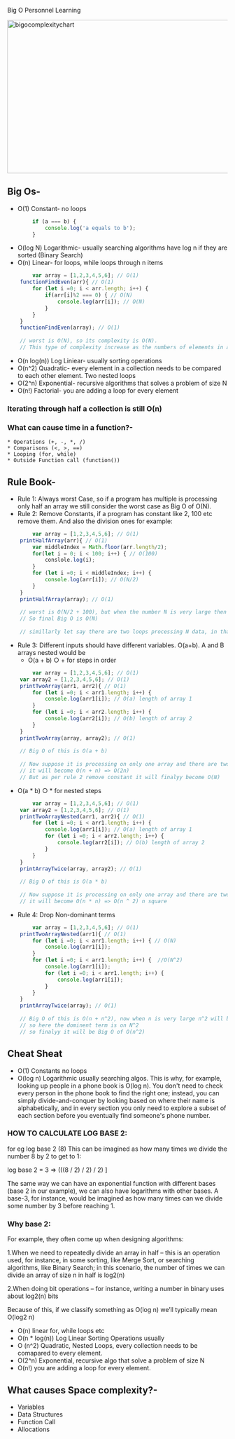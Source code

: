 
Big O Personnel Learning

<img width="600" height="350" alt="bigocomplexitychart" src="https://user-images.githubusercontent.com/27411868/114745216-163c2000-9d6c-11eb-884a-1c1e9071ef03.PNG">

## Big Os-
* O(1) Constant- no loops

```javascript
        if (a === b) {
        	console.log('a equals to b');
        }
```

* O(log N) Logarithmic- usually searching algorithms have log n if they are sorted (Binary Search)
* O(n) Linear- for loops, while loops through n items
 
```javascript
        var array = [1,2,3,4,5,6]; // O(1)
	functionFindEven(arr){ // O(1)
		for (let i =0; i < arr.length; i++) {
			if(arr[i]%2 === 0) { // O(N)
				console.log(arr[i]); // O(N)
			}
		}
	}
	functionFindEven(array); // O(1)
	
	// worst is O(N), so its complexity is O(N). 
	// This type of complexity increase as the numbers of elements in array increases, so it is LINEAR TIME.
```
* O(n log(n)) Log Liniear- usually sorting operations
* O(n^2) Quadratic- every element in a collection needs to be compared to each other element. Two nested loops
* O(2^n) Exponential- recursive algorithms that solves a problem of size N
* O(n!) Factorial- you are adding a loop for every element

### Iterating through half a collection is still O(n)

### What can cause time in a function?-
    * Operations (+, -, *, /)
    * Comparisons (<, >, ==)
    * Looping (for, while)
    * Outside Function call (function())

## Rule Book-
* Rule 1: Always worst Case, so if a program has multiple is processing only half an array we still consider the worst case as Big O of O(N).
* Rule 2: Remove Constants, if a program has constant like 2, 100 etc remove them. And also the division ones for example:

```javascript
        var array = [1,2,3,4,5,6]; // O(1)
	printHalfArray(arr){ // O(1)
		var middleIndex = Math.floor(arr.length/2);
		for(let i = 0; i < 100; i++) { // O(100)
			conslole.log(i);
		}
		for (let i =0; i < middleIndex; i++) {
			console.log(arr[i]); // O(N/2)
		}
	}
	printHalfArray(array); // O(1)
	
	// worst is O(N/2 + 100), but when the number N is very large then dividing by 2 and adding 100, doenst matter and in Big O we consider only large numbers of value N. 
	// So final Big O is O(N)
	
	// simillarly let say there are two loops processing N data, in that case Big O should be (2n) but with the Rule 2 this become Big O of O(n)
```
* Rule 3: Different inputs should have different variables. O(a+b). A and B arrays nested would be
  * O(a + b)   ○ + for steps in order
```javascript
        var array = [1,2,3,4,5,6]; // O(1)
	var array2 = [1,2,3,4,5,6]; // O(1)
	printTwoArray(arr1, arr2){ // O(1)
		for (let i =0; i < arr1.length; i++) {
			console.log(arr1[i]); // O(a) length of array 1
		}
		for (let i =0; i < arr2.length; i++) {
			console.log(arr2[i]); // O(b) length of array 2
		}
	}
	printTwoArray(array, array2); // O(1)
	
	// Big O of this is O(a + b)
	
	// Now suppose it is processing on only one array and there are two for loops on same array steps by steps not nested
	// it will become O(n + n) => O(2n)
	// But as per rule 2 remove constant it will finalyy become O(N)
```

  * O(a * b)     ○ * for nested steps

```javascript
        var array = [1,2,3,4,5,6]; // O(1)
	var array2 = [1,2,3,4,5,6]; // O(1)
	printTwoArrayNested(arr1, arr2){ // O(1)
		for (let i =0; i < arr1.length; i++) {
			console.log(arr1[i]); // O(a) length of array 1
			for (let i =0; i < arr2.length; i++) {
				console.log(arr2[i]); // O(b) length of array 2
			}
		}
	}
	printArrayTwice(array, array2); // O(1)
	
	// Big O of this is O(a * b)
	
	// Now suppose it is processing on only one array and there are two for loops on same array and are nested
	// it will become O(n * n) => O(n ^ 2) n square
```

* Rule 4: Drop Non-dominant terms

```javascript
        var array = [1,2,3,4,5,6]; // O(1)
	printTwoArrayNested(arr1){ // O(1)
		for (let i =0; i < arr1.length; i++) { // O(N)
			console.log(arr1[i]); 
		}
		for (let i =0; i < arr1.length; i++) {  //O(N^2)
			console.log(arr1[i]);
			for (let i =0; i < arr1.length; i++) {
				console.log(arr1[i]); 
			}
		}
	}
	printArrayTwice(array); // O(1)
	
	// Big O of this is O(n + n^2), now when n is very large n^2 will bemoce very large and adding n will not make any difefrences,
	// so here the dominent term is on N^2
	// so finalyy it will be Big O of O(n^2)
```

## Cheat Sheat
* O(1) Constants no loops
* O(log n) Logarithmic usually searching algos. This is why, for example, looking up people in a phone book is O(log n). You don't need to check every person in the phone book to find the right one; instead, you can simply divide-and-conquer by looking based on where their name is alphabetically, and in every section you only need to explore a subset of each section before you eventually find someone's phone number.
### HOW TO CALCULATE LOG BASE 2:
for eg log base 2 (8)
This can be imagined as how many times we divide the number 8 by 2 to get to 1:

  log base 2 = 3 => (((8 / 2) / 2) / 2) \]

The same way we can have an exponential function with different bases (base 2 in our example), we can also have logarithms with other bases. A base-3, for instance, would be imagined as how many times can we divide some number by 3 before reaching 1.

### Why base 2:
For example, they often come up when designing algorithms:

1.When we need to repeatedly divide an array in half – this is an operation used, for instance, in some sorting, like Merge Sort, or searching algorithms, like Binary Search; in this scenario, the number of times we can divide an array of size n in half is log2(n)

2.When doing bit operations – for instance, writing a number in binary uses about log2(n) bits

Because of this, if we classify something as O(log n) we’ll typically mean O(log2 n)

* O(n) linear for, while loops etc
* O(n * log(n)) Log Linear Sorting Operations usually
* O (n^2) Quadratic, Nested Loops, every collection needs to be comapared to every element.
* O(2^n) Exponential, recursive algo that solve a problem of size N
* O(n!) you are adding a loop for every element.

## What causes Space complexity?-
* Variables
* Data Structures
* Function Call
* Allocations


